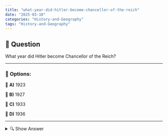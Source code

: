 ```yaml
---
title: "what-year-did-hitler-become-chancellor-of-the-reich"
date: "2025-03-10"
categories: "History-and-Geography"
tags: "History-and-Geography"
---
```


## 📌 **Question**

What year did Hitler become Chancellor of the Reich?



---

### 📝 **Options:**

🔘 **A)** 1923

🔘 **B)** 1927

🔘 **C)** 1933

🔘 **D)** 1936

---

<details>
  <summary>🔍 Show Answer</summary>

  <p>
💡  <b>Correct Answer:</b>  c
  </p>
  <p>
    📖<b>Explanation:</b>
    Adolf Hitler played a central role in German politics in the early 1930s. After the Great Depression and political instability, the National Socialist German Workers' Party (NSDAP) gained increasing support. Elections in the Reichstag showed that the Nazis became the largest party, but they needed a coalition to form the government. Through political maneuvers and pressure on conservative leaders, Hitler was finally appointed Reich Chancellor on January 30, 1933. This event marked the beginning of National Socialist rule in Germany.
  </p>
</details>
